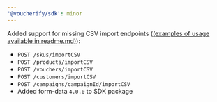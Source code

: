 ```yaml
---
'@voucherify/sdk': minor
---
```


Added support for missing CSV import endpoints ([(examples of usage available in readme.md)](..%2F..%2Fpackages%2Fsdk%2FREADME.md)):
  - `POST /skus/importCSV`
  - `POST /products/importCSV`
  - `POST /vouchers/importCSV`
  - `POST /customers/importCSV`
  - `POST /campaigns/campaignId/importCSV` 
  - Added form-data `4.0.0` to SDK package
